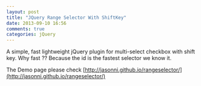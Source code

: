 ```yaml
---
layout: post
title: "JQuery Range Selector With ShiftKey"
date: 2013-09-10 16:56
comments: true
categories: jQuery
---
```


A simple, fast lightweight jQuery plugin for multi-select checkbox with shift key.
Why fast ??
Because the id is the fastest selector we know it.

The Demo page please check
[http://jasonni.github.io/rangeselector/](http://jasonni.github.io/rangeselector/)
